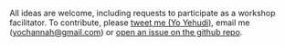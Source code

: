 All ideas are welcome, including requests to participate as a workshop facilitator. To contribute, please [tweet me (Yo Yehudi)](http://www.twitter.com/yoyehudi), email me (yochannah@gmail.com) or [open an issue on the github repo](https://github.com/yochannah/code-is-science/issues). 

